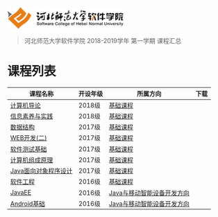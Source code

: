 <img src="./image/logo.png" height="50" /> 

> 河北师范大学软件学院 2018-2019学年 第一学期 课程汇总

# 课程列表

|课程名称|开设年级|所属方向|下载|
|-------|-------|-------|-------|
|[计算机导论](https://github.com/edu2act/course-computerIntroduction/)|2018级|[基础课程](./基础课程/)||
|[信息素养与实践](https://github.com/edu2act/course-informationliteracy/)|2018级|[基础课程](./基础课程/)||
|[数据结构](https://github.com/edu2act/course-datastructure/)|2017级|[基础课程](./基础课程/)||
|[WEB开发(二)](https://github.com/edu2act/course-web2/)|2017级|[基础课程](./基础课程/)||
|[软件测试基础](https://github.com/edu2act/course-foundation-software-tesing/)|2017级|[基础课程](./基础课程/)||
|[计算机组成原理](https://github.com/edu2act/course-computer-organization/)|2017级|[基础课程](./基础课程/)||
|[Java面向对象程序设计](https://github.com/edu2act/course-javase/)|2017级|[基础课程](./基础课程/)||
|[软件工程](https://github.com/edu2act/course-softwarprocess/)|2016级|[基础课程](./基础课程/)||
|[JavaEE](https://github.com/edu2act/course-JavaEE/)|2016级|[Java与移动智能设备开发方向](./Java与移动智能设备开发方向/)||
|[Android基础](https://github.com/edu2act/course-android/)|2016级|[Java与移动智能设备开发方向](./Java与移动智能设备开发方向/)||
